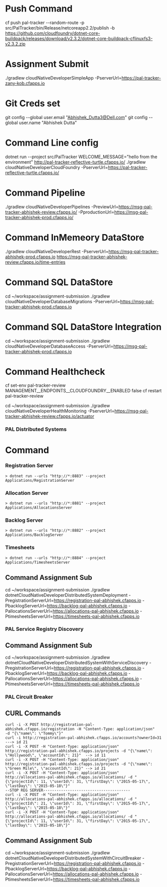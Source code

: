 
# Push Command
cf push pal-tracker --random-route -p src/PalTracker/bin/Release/netcoreapp2.2/publish -b https://github.com/cloudfoundry/dotnet-core-buildpack/releases/download/v2.3.2/dotnet-core-buildpack-cflinuxfs3-v2.3.2.zip

# Assignment Submit
./gradlew cloudNativeDeveloperSimpleApp -PserverUrl=https://pal-tracker-zany-kob.cfapps.io

# Git Creds set
git config --global user.email "Abhishek_Dutta3@Dell.com"
git config --global user.name "Abhishek Dutta"


# Command Line config
dotnet run --project src/PalTracker WELCOME_MESSAGE="hello from the environment"
http://pal-tracker-reflective-turtle.cfapps.io/
./gradlew cloudNativeDeveloperCloudFoundry -PserverUrl=https://pal-tracker-reflective-turtle.cfapps.io/

# Command Pipeline
./gradlew cloudNativeDeveloperPipelines -PreviewUrl=https://msg-pal-tracker-abhishek-review.cfapps.io/ -PproductionUrl=https://msg-pal-tracker-abhishek-prod.cfapps.io/

# Command InMemeory DataStore
./gradlew cloudNativeDeveloperRest -PserverUrl=https://msg-pal-tracker-abhishek-prod.cfapps.io
https://msg-pal-tracker-abhishek-review.cfapps.io/time-entries

# Command SQL DataStore
cd ~/workspace/assignment-submission
./gradlew cloudNativeDeveloperDatabaseMigrations -PserverUrl=https://msg-pal-tracker-abhishek-prod.cfapps.io

# Command SQL DataStore Integration
cd ~/workspace/assignment-submission
./gradlew cloudNativeDeveloperDatabaseAccess -PserverUrl=https://msg-pal-tracker-abhishek-prod.cfapps.io

# Command Healthcheck
cf set-env pal-tracker-review MANAGEMENT__ENDPOINTS__CLOUDFOUNDRY__ENABLED false
cf restart pal-tracker-review

cd ~/workspace/assignment-submission
./gradlew cloudNativeDeveloperHealthMonitoring -PserverUrl=https://msg-pal-tracker-abhishek-review.cfapps.io/actuator

### PAL Distributed Systems

# Command 
### Registration Server
    > dotnet run --urls "http://*:8883" --project Applications/RegistrationServer
### Allocation Server
    > dotnet run --urls "http://*:8881" --project Applications/AllocationsServer
### Backlog Server
    > dotnet run --urls "http://*:8882" --project Applications/BacklogServer
### Timesheets
    > dotnet run --urls "http://*:8884" --project Applications/TimesheetsServer

## Command Assignment Sub
cd ~/workspace/assignment-submission
./gradlew dotnetCloudNativeDeveloperDistributedSystemDeployment -PregistrationServerUrl=https://registration-pal-abhishek.cfapps.io -PbacklogServerUrl=https://backlog-pal-abhishek.cfapps.io -PallocationsServerUrl=https://allocations-pal-abhishek.cfapps.io -PtimesheetsServerUrl=https://timesheets-pal-abhishek.cfapps.io

### PAL Service Registry Discovery

## Command Assignment Sub
cd ~/workspace/assignment-submission
./gradlew dotnetCloudNativeDeveloperDistributedSystemWithServiceDiscovery -PregistrationServerUrl=https://registration-pal-abhishek.cfapps.io -PbacklogServerUrl=https://backlog-pal-abhishek.cfapps.io -PallocationsServerUrl=https://allocations-pal-abhishek.cfapps.io -PtimesheetsServerUrl=https://timesheets-pal-abhishek.cfapps.io

### PAL Circuit Breaker

## CURL Commands
```curl
curl -i -X POST http://registration-pal-abhishek.cfapps.io/registration -H "Content-Type: application/json"   -d "{\"name\": \"Tommy\"}"
curl -i http://registration-pal-abhishek.cfapps.io/accounts?ownerId=31       ---> id 21
curl -i -X POST -H "Content-Type: application/json" http://registration-pal-abhishek.cfapps.io/projects -d "{\"name\": \"Hollywood\", \"accountId\": 21}"  --> id 11
curl -i -X POST -H "Content-Type: application/json" http://registration-pal-abhishek.cfapps.io/projects -d "{\"name\": \"Green Mile\", \"accountId\": 21}" --> id 21
curl -i -X POST -H "Content-Type: application/json" http://allocations-pal-abhishek.cfapps.io/allocations/ -d "{\"projectId\": 11, \"userId\": 31, \"firstDay\": \"2015-05-17\", \"lastDay\": \"2015-05-18\"}"  
--STOP REG SERVER---------------------------------------
curl -i -X POST -H "Content-Type: application/json" http://allocations-pal-abhishek.cfapps.io/allocations/ -d "{\"projectId\": 21, \"userId\": 31, \"firstDay\": \"2015-05-17\", \"lastDay\": \"2015-05-18\"}"
curl -i -X POST -H "Content-Type: application/json" http://allocations-pal-abhishek.cfapps.io/allocations/ -d "{\"projectId\": 11, \"userId\": 31, \"firstDay\": \"2015-05-17\", \"lastDay\": \"2015-05-18\"}"

```

## Command Assignment Sub
cd ~/workspace/assignment-submission
./gradlew dotnetCloudNativeDeveloperDistributedSystemWithCircuitBreaker -PregistrationServerUrl=https://registration-pal-abhishek.cfapps.io -PbacklogServerUrl=https://backlog-pal-abhishek.cfapps.io -PallocationsServerUrl=https://allocations-pal-abhishek.cfapps.io -PtimesheetsServerUrl=https://timesheets-pal-abhishek.cfapps.io
